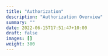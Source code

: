 ```yaml
---
title: "Authorization"
description: "Authorization Overview"
summary: ""
date: 2022-06-15T17:51:47+10:00
draft: false
images: []
weight: 300
---
```


